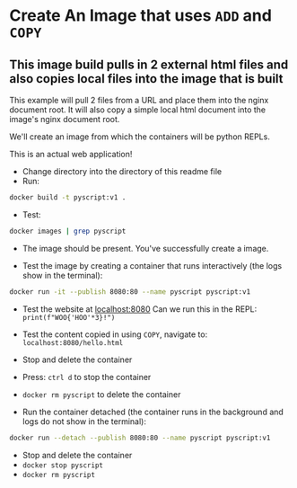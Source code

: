 # Create An Image that uses `ADD` and `COPY`

## This image build pulls in 2 external html files and also copies local files into the image that is built

This example will pull 2 files from a URL and place them into the nginx document root.
It will also copy a simple local html document into the image's nginx document root.

We'll create an image from which the containers will be python REPLs.

This is an actual web application!

- Change directory into the directory of this readme file
- Run:

```bash
docker build -t pyscript:v1 .
```

- Test:

```bash
docker images | grep pyscript
```

- The image should be present. You've successfully create a image.

- Test the image by creating a container that runs interactively (the logs show in the terminal):

```bash
docker run -it --publish 8080:80 --name pyscript pyscript:v1
```

- Test the website at [localhost:8080](http://localhost:8080)
Can we run this in the REPL: `print(f"WOO{'HOO'*3}!")`

- Test the content copied in using `COPY`, navigate to: `localhost:8080/hello.html`

- Stop and delete the container
- Press: `ctrl d` to stop the container
- `docker rm pyscript` to delete the container

- Run the container detached (the container runs in the background and logs do not show in the terminal):

```bash
docker run --detach --publish 8080:80 --name pyscript pyscript:v1
```

- Stop and delete the container
- `docker stop pyscript`
- `docker rm pyscript`
